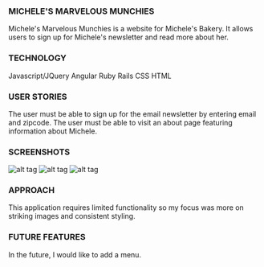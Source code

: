 ### MICHELE'S MARVELOUS MUNCHIES

Michele's Marvelous Munchies is a website for Michele's Bakery. It allows users to sign up for Michele's newsletter and read more about her.

### TECHNOLOGY
Javascript/JQuery
Angular
Ruby
Rails
CSS
HTML

### USER STORIES
The user must be able to sign up for the email newsletter by entering email and zipcode.
The user must be able to visit an about page featuring information about Michele.

### SCREENSHOTS
![alt tag](http://i.imgur.com/r37Mkcv.jpg)
![alt tag](http://i.imgur.com/btxfxXE.jpg)
![alt tag](http://i.imgur.com/QiP1YNk.png)


### APPROACH
This application requires limited functionality so my focus was more on striking images and consistent styling.

### FUTURE FEATURES
In the future, I would like to add a menu.
